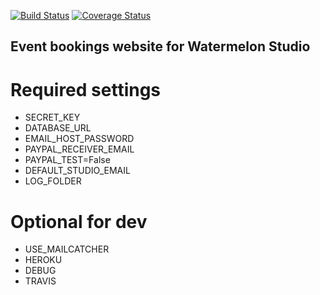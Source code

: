 [![Build Status](https://travis-ci.org/rebkwok/pipsevents.svg?branch=master)](https://travis-ci.org/rebkwok/pipsevents)
[![Coverage Status](https://coveralls.io/repos/rebkwok/pipsevents/badge.svg)](https://coveralls.io/r/rebkwok/pipsevents)

## Event bookings website for Watermelon Studio

# Required settings

- SECRET_KEY
- DATABASE_URL
- EMAIL_HOST_PASSWORD
- PAYPAL_RECEIVER_EMAIL
- PAYPAL_TEST=False
- DEFAULT_STUDIO_EMAIL
- LOG_FOLDER

# Optional for dev

- USE_MAILCATCHER
- HEROKU
- DEBUG
- TRAVIS
